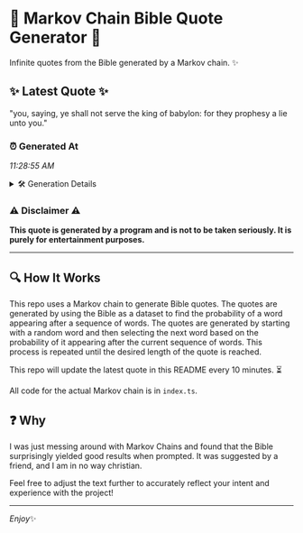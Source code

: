 # 📖 Markov Chain Bible Quote Generator 📖

Infinite quotes from the Bible generated by a Markov chain. ✨

## ✨ Latest Quote ✨
"you, saying, ye shall not serve the king of babylon: for they prophesy a lie unto you."

### ⏰ Generated At
*11:28:55 AM*

<details>
    <summary>🛠️ Generation Details</summary>
    <p>
        <strong>🌱 Seed:</strong> you,<br>
        <strong>🔄 Iterations:</strong> 16<br>
        <strong>📜 Context History:</strong><br>[ you, ]: saying,<br>[ you,, saying, ]: ye<br>[ you,, saying,, ye ]: shall<br>[ you,, saying,, ye, shall ]: not<br>[ you,, saying,, ye, shall, not ]: serve<br>[ you,, saying,, ye, shall, not, serve ]: the<br>[ saying,, ye, shall, not, serve, the ]: king<br>[ ye, shall, not, serve, the, king ]: of<br>[ shall, not, serve, the, king, of ]: babylon:<br>[ not, serve, the, king, of, babylon: ]: for<br>[ serve, the, king, of, babylon:, for ]: they<br>[ the, king, of, babylon:, for, they ]: prophesy<br>[ king, of, babylon:, for, they, prophesy ]: a<br>[ of, babylon:, for, they, prophesy, a ]: lie<br>[ babylon:, for, they, prophesy, a, lie ]: unto<br>[ for, they, prophesy, a, lie, unto ]: you.<br>
    </p>
</details>

### ⚠️ Disclaimer ⚠️
**This quote is generated by a program and is not to be taken seriously. It is purely for entertainment purposes.**

---

## 🔍 How It Works

This repo uses a Markov chain to generate Bible quotes. The quotes are generated by using the Bible as a dataset to find the probability of a word appearing after a sequence of words. The quotes are generated by starting with a random word and then selecting the next word based on the probability of it appearing after the current sequence of words. This process is repeated until the desired length of the quote is reached.

This repo will update the latest quote in this README every 10 minutes. ⏳

All code for the actual Markov chain is in `index.ts`.

## ❓ Why

I was just messing around with Markov Chains and found that the Bible surprisingly yielded good results when prompted. 
It was suggested by a friend, and I am in no way christian.

Feel free to adjust the text further to accurately reflect your intent and experience with the project!

---

*Enjoy*✨

